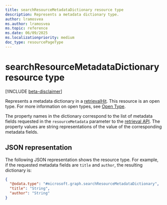 ```yaml
---
title: searchResourceMetadataDictionary resource type
description: Represents a metadata dictionary type.
author: lramosvea
ms.author: lramosvea
ms.topic: reference
ms.date: 06/09/2025
ms.localizationpriority: medium
doc_type: resourcePageType
---
```


# searchResourceMetadataDictionary resource type

[!INCLUDE [beta-disclaimer](../includes/beta-disclaimer.md)]

Represents a metadata dictionary in a [retrievalHit](retrievalhit.md). This resource is an open type. For more information on open types, see [Open Type](https://www.odata.org/getting-started/advanced-tutorial/#openType).

The property names in the dictionary correspond to the list of metadata fields requested in the `resourceMetadata` parameter to the [retrieval API](../copilotroot-retrieval.md). The property values are string representations of the value of the corresponding metadata fields.

## JSON representation

The following JSON representation shows the resource type. For example, if the requested metadata fields are `title` and `author`, the resulting dictionary is:

```json
{
  "@odata.type": "#microsoft.graph.searchResourceMetadataDictionary",
  "title": "String",
  "author": "String"
}
```
